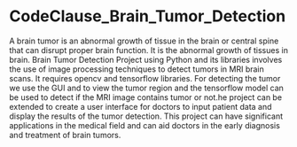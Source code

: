 # CodeClause_Brain_Tumor_Detection
A brain tumor is an abnormal growth of tissue in the brain or central spine that can disrupt proper brain function. It is the abnormal growth of tissues in brain. Brain Tumor Detection Project using Python and its libraries involves the use of image processing techniques to detect tumors in MRI brain scans. It requires opencv and tensorflow libraries. For detecting the tumor we use the GUI and to view the tumor region and the tensorflow model can be used to detect if the MRI image contains tumor or not.he project can be extended to create a user interface for doctors to input patient data and display the results of the tumor detection. This project can have significant applications in the medical field and can aid doctors in the early diagnosis and treatment of brain tumors.
